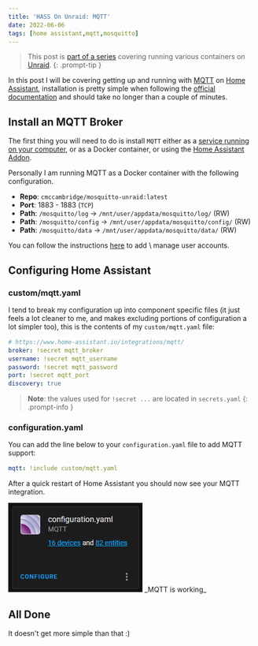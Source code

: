 ```yaml
---
title: 'HASS On Unraid: MQTT'
date: 2022-06-06
tags: [home assistant,mqtt,mosquitto]
---
```


> This post is [part of a series](https://www.richardn.ca/series/#unraid-containers-2022) covering running various containers on [Unraid](https://unraid.net/).
{: .prompt-tip }

In this post I will be covering getting up and running with [MQTT](https://mqtt.org/) on [Home Assistant](https://www.home-assistant.io/), installation is pretty simple when following the [official documentation](https://www.home-assistant.io/integrations/mqtt/) and should take no longer than a couple of minutes.

## Install an MQTT Broker
The first thing you will need to do is install `MQTT` either as a [service running on your computer](https://www.richardn.ca/posts/InstallingMqttOnUbuntu/), or as a Docker container, or using the [Home Assistant Addon](https://www.home-assistant.io/docs/mqtt/broker/).

Personally I am running MQTT as a Docker container with the following configuration.

- **Repo**: `cmccambridge/mosquitto-unraid:latest`
- **Port**: 1883 - 1883 (`TCP`)
- **Path**: `/mosquitto/log` -> `/mnt/user/appdata/mosquitto/log/` (RW)
- **Path**: `/mosquitto/config` -> `/mnt/user/appdata/mosquitto/config/` (RW)
- **Path**: `/mosquitto/data` -> `/mnt/user/appdata/mosquitto/data/` (RW)

You can follow the instructions [here](https://www.richardn.ca/posts/InstallingMqttOnUbuntu/#adding-our-first-user) to add \ manage user accounts.

## Configuring Home Assistant
### custom/mqtt.yaml
I tend to break my configuration up into component specific files (it just feels a lot cleaner to me, and makes excluding portions of configuration a lot simpler too), this is the contents of my `custom/mqtt.yaml` file:

```yaml
# https://www.home-assistant.io/integrations/mqtt/
broker: !secret mqtt_broker
username: !secret mqtt_username
password: !secret mqtt_password
port: !secret mqtt_port
discovery: true
```

> **Note**: the values used for `!secret ...` are located in `secrets.yaml`
{: .prompt-info }

### configuration.yaml
You can add the line below to your `configuration.yaml` file to add MQTT support:

```yaml
mqtt: !include custom/mqtt.yaml
```

After a quick restart of Home Assistant you should now see your MQTT integration.

<img src="./001.png" alt="">
_MQTT is working_

## All Done
It doesn't get more simple than that :)
